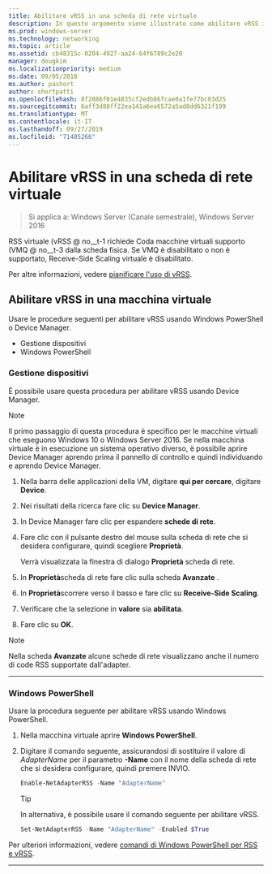 ```yaml
---
title: Abilitare vRSS in una scheda di rete virtuale
description: In questo argomento viene illustrato come abilitare vRSS in Windows Server utilizzando Device Manager o Windows PowerShell.
ms.prod: windows-server
ms.technology: networking
ms.topic: article
ms.assetid: cb48315c-0204-4927-aa24-64f6789c2e20
manager: dougkim
ms.localizationpriority: medium
ms.date: 09/05/2018
ms.author: pashort
author: shortpatti
ms.openlocfilehash: 8f2886f01e4835cf2edb86fcae0a1fe77bc03d25
ms.sourcegitcommit: 6aff3d88ff22ea141a6ea6572a5ad8dd6321f199
ms.translationtype: MT
ms.contentlocale: it-IT
ms.lasthandoff: 09/27/2019
ms.locfileid: "71405266"
---
```

# <a name="enable-vrss-on-a-virtual-network-adapter"></a>Abilitare vRSS in una scheda di rete virtuale

>Si applica a: Windows Server (Canale semestrale), Windows Server 2016

RSS virtuale \(vRSS @ no__t-1 richiede Coda macchine virtuali supporto \(VMQ @ no__t-3 dalla scheda fisica. Se VMQ è disabilitato o non è supportato, Receive-Side Scaling virtuale è disabilitato. 

Per altre informazioni, vedere [pianificare l'uso di vRSS](vrss-plan.md).

## <a name="enable-vrss-on-a-vm"></a>Abilitare vRSS in una macchina virtuale
 
Usare le procedure seguenti per abilitare vRSS usando Windows PowerShell o Device Manager.

-   Gestione dispositivi
-   Windows PowerShell
  
### <a name="device-manager"></a>Gestione dispositivi

È possibile usare questa procedura per abilitare vRSS usando Device Manager.

>[!NOTE]
>Il primo passaggio di questa procedura è specifico per le macchine virtuali che eseguono Windows 10 o Windows Server 2016. Se nella macchina virtuale è in esecuzione un sistema operativo diverso, è possibile aprire Device Manager aprendo prima il pannello di controllo e quindi individuando e aprendo Device Manager.
  
1.  Nella barra delle applicazioni della VM, digitare **qui per cercare**, digitare **Device**. 

2.  Nei risultati della ricerca fare clic su **Device Manager**.

3.  In Device Manager fare clic per espandere **schede di rete**. 

4.  Fare clic con il pulsante destro del mouse sulla scheda di rete che si desidera configurare, quindi scegliere **Proprietà**.<p>Verrà visualizzata la finestra di dialogo **Proprietà** scheda di rete.

5.  In **Proprietà**scheda di rete fare clic sulla scheda **Avanzate** . 

6.  In **Proprietà**scorrere verso il basso e fare clic su **Receive-Side Scaling**. 

7.  Verificare che la selezione in **valore** sia **abilitata**. 

8.  Fare clic su **OK**.
  
> [!NOTE]
> Nella scheda **Avanzate** alcune schede di rete visualizzano anche il numero di code RSS supportate dall'adapter.

---

### <a name="windows-powershell"></a>Windows PowerShell

Usare la procedura seguente per abilitare vRSS usando Windows PowerShell.

1. Nella macchina virtuale aprire **Windows PowerShell**.

2. Digitare il comando seguente, assicurandosi di sostituire il valore di *AdapterName* per il parametro **-Name** con il nome della scheda di rete che si desidera configurare, quindi premere INVIO. 
  
   ```PowerShell
   Enable-NetAdapterRSS -Name "AdapterName"
   ```

   >[!TIP]
   >In alternativa, è possibile usare il comando seguente per abilitare vRSS.
   >```PowerShell
   >Set-NetAdapterRSS -Name "AdapterName" -Enabled $True  
   >```

Per ulteriori informazioni, vedere [comandi di Windows PowerShell per RSS e vRSS](vrss-wps.md).

---